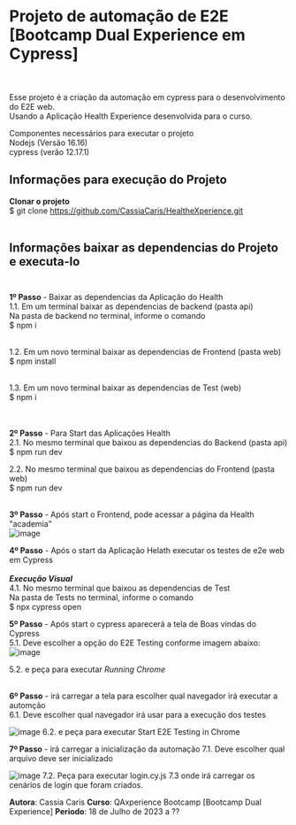 # Projeto de automação de E2E [Bootcamp Dual Experience em Cypress]<br><br>
Esse projeto é a criação da automação em cypress para o desenvolvimento do E2E web.<br>
Usando a Aplicação Health Experience desenvolvida para o curso.<br>

Componentes necessários para executar o projeto<br>
Nodejs (Versão 16.16)<br>
cypress (verão 12.17.1)<br>

## Informações para execução do Projeto<br>

**Clonar o projeto**<br>
$ git clone https://github.com/CassiaCaris/HealtheXperience.git <br><br>

## Informações baixar as dependencias do Projeto e executa-lo<br><br>

**1º Passo** - Baixar as dependencias da Aplicação do Health<br>
1.1. Em um terminal baixar as dependencias de backend (pasta api)<br>
Na pasta de backend no terminal, informe o comando<br>
$ npm i<br><br>

1.2. Em um novo terminal baixar as dependencias de Frontend (pasta web)<br>
$ npm install<br><br>

1.3. Em um novo terminal baixar as dependencias de Test (web) <br>
$ npm i<br><br><br>

**2º Passo** - Para Start das Aplicações Health<br>
2.1. No mesmo terminal que baixou as dependencias do Backend (pasta api) <br>
$ npm run dev <br>

2.2. No mesmo terminal que baixou as dependencias do Frontend (pasta web) <br>
$ npm run dev <br><br>

**3º Passo** - Após start o Frontend, pode acessar a página da Health "academia"<br>
![image](https://user-images.githubusercontent.com/32333336/185809547-24fff0bc-ead6-4ead-a9c5-d947daf0424b.png)
  <br/>

**4º Passo** - Após o start da Aplicação Helath executar os testes de e2e web em Cypress <br><br>
**_Execução Visual_** <br>
4.1. No mesmo terminal que baixou as dependencias de Test <br>
Na pasta de Tests no terminal, informe o comando <br>
$ npx cypress open <br>

**5º Passo** - Após start o cypress aparecerá a tela de Boas vindas do Cypress <br>
5.1. Deve escolher a opção do E2E Testing conforme imagem abaixo: <br>
![image](https://user-images.githubusercontent.com/32333336/184724714-85d58d7a-9a17-461b-833d-f95c34f57e49.png) <br>

5.2. e peça para executar *_Running Chrome_* <br><br>

**6º Passo** - irá carregar a tela para escolher qual navegador irá executar a automção<br>
6.1. Deve escolher qual navegador irá usar para a execução dos testes

  ![image](https://user-images.githubusercontent.com/32333336/184724758-60bdeb40-a088-4376-a77f-1c331961a2a6.png)
6.2. e peça para executar Start E2E Testing in Chrome

**7º Passo** - irá carregar a inicialização da automação
7.1. Deve escolher qual arquivo deve ser inicializado

  ![image](https://user-images.githubusercontent.com/32333336/184724794-51903da2-b8c5-43e4-99ca-20986cb9af2e.png)
7.2. Peça para executar login.cy.js
7.3 onde irá carregar os cenários de login que foram criados.


**Autora**: Cassia Caris
**Curso**: QAxperience Bootcamp [Bootcamp Dual Experience]
**Periodo**: 18 de Julho de 2023 a ??